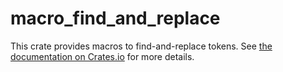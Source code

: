 # macro_find_and_replace

This crate provides macros to find-and-replace tokens. See [the documentation on Crates.io](https://docs.rs/macro_find_and_replace/1.0.0/macro_find_and_replace/) for more details.